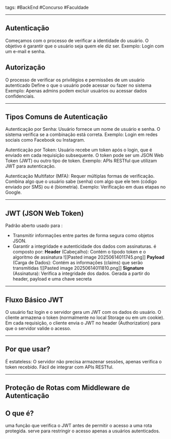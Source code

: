 tags: #BackEnd #Concurso #Faculdade 
___
## Autenticação
Começamos com o processo de verificar a identidade do usuário.
O objetivo é garantir que o usuário seja quem ele diz ser.
Exemplo: Login com um e-mail e senha.
## Autorização
O processo de verificar os privilégios e permissões de um usuário autenticado
Define o que o usuário pode acessar ou fazer no sistema
Exemplo: Apenas admins podem excluir usuários ou acessar dados confidenciais.
___
## Tipos Comuns de Autenticação
Autenticação por Senha: Usuário fornece um nome de
usuário e senha. O sistema verifica se a combinação está correta.
Exemplo: Login em redes sociais como Facebook ou Instagram.

Autenticação por Token: Usuário recebe um token após o login, que é enviado em cada requisição subsequente.
O token pode ser um JSON Web Token (JWT) ou outro tipo de token.
Exemplo: APIs RESTful que utilizam JWT para autenticação.

Autenticação Multifator (MFA): Requer múltiplas formas
de verificação.
Combina algo que o usuário sabe (senha) com algo que ele tem (código enviado por SMS) ou é (biometria).
Exemplo: Verificação em duas etapas no Google.
___
## JWT (JSON Web Token)

Padrão aberto usado para :
- Transmitir informações entre partes de forma segura como objetos JSON.
- Garantir a integridade e autenticidade dos dados com assinaturas.
é composto por:
**Header** (Cabeçalho): Contém o tipodo token e o algoritmo de assinatura
![[Pasted image 20250614011745.png]]
**Payload** (Carga de Dados): Contém as informações (claims) que serão transmitidas 
![[Pasted image 20250614011810.png]]
**Signature** (Assinatura): Verifica a integridade dos dados.
Gerada a partir do header, payload e uma chave secreta
___
## Fluxo Básico JWT

O usuário faz login e o servidor gera um JWT com os dados do usuário.
O cliente armazena o token (normalmente no local Storage ou em um cookie).
Em cada requisição, o cliente envia o JWT no header (Authorization) para que o
servidor valide o acesso.

___
## Por que usar?
É estateless: O servidor não precisa armazenar sessões, apenas verifica o
token recebido.
Fácil de integrar com APIs RESTful.
___
## Proteção de Rotas com Middleware de Autenticação
## O que é?
uma função que verifica o JWT antes de permitir o acesso a uma rota protegida.
serve para restringir o acesso apenas a usuários autenticados.
